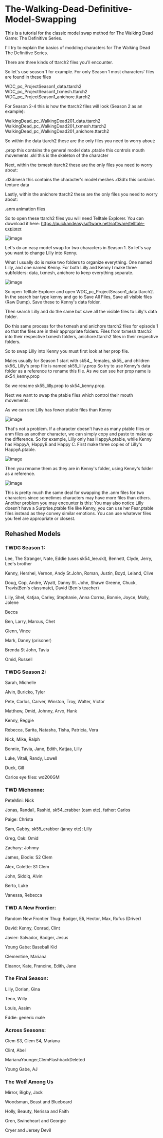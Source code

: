 # The-Walking-Dead-Definitive-Model-Swapping
This is a tutorial for the classic model swap method for The Walking Dead Game: The Definitive Series. 

I'll try to explain the basics of modding characters for The Walking Dead The Definitive Series.

There are three kinds of ttarch2 files you'll encounter.

So let's use season 1 for example. For only Season 1 most characters' files are found in these files

WDC_pc_ProjectSeason1_data.ttarch2
WDC_pc_ProjectSeason1_txmesh.ttarch2
WDC_pc_ProjectSeason1_anichore.ttarch2

For Season 2-4 this is how the ttarch2 files will look (Season 2 as an example):

WalkingDead_pc_WalkingDead201_data.ttarch2
WalkingDead_pc_WalkingDead201_txmesh.ttarch2
WalkingDead_pc_WalkingDead201_anichore.ttarch2

So within the data ttarch2 these are the only files you need to worry about:

.prop this contains the general model data
.ptable this controls mouth movements
.skl this is the skeleton of the character

Next, within the txmesh ttarch2 these are the only files you need to worry about:

.d3dmesh this contains the character's model meshes
.d3dtx this contains texture data

Lastly, within the anichore ttarch2 these are the only files you need to worry about:

.anm animation files

So to open these ttarch2 files you will need Telltale Explorer. You can download it here: https://quickandeasysoftware.net/software/telltale-explorer

![image](https://github.com/user-attachments/assets/64591c45-0d84-46e4-a88b-44a2e1df0dce)



Let's do an easy model swap for two characters in Season 1. So let's say you want to change Lilly into Kenny. 

What I usually do is make two folders to organize everything. One named Lilly, and one named Kenny.
For both Lilly and Kenny I make three subfolders: data, txmesh, anichore to keep everything separate.

![image](https://github.com/user-attachments/assets/03230ccd-cd1c-4d6d-a453-bb5ac54da6f8)


So open Telltale Explorer and open WDC_pc_ProjectSeason1_data.ttarch2. In the search bar type kenny and go to Save All Files,  Save all visible files (Raw Dump). Save these to Kenny's data folder. 

Then search Lilly and do the same but save all the visible files to Lilly's data folder.

Do this same process for the txmesh and anichore ttarch2 files for episode 1 so that the files are in their appropriate folders. Files from txmesh.ttarch2 into their respective txmesh folders, anichore.ttarch2 files in their respective folders.

So to swap Lilly into Kenny you must first look at her prop file.

Males usually for Season 1 start with sk54_, females, sk55_ and children sk56_
Lilly's prop file is named sk55_lilly.prop
So try to use Kenny's data folder as a reference to rename this file. As we can see her prop name is sk54_kenny.prop

So we rename sk55_lilly.prop to sk54_kenny.prop.

Next we want to swap the ptable files which control their mouth movements. 

As we can see Lilly has fewer ptable files than Kenny

![image](https://github.com/user-attachments/assets/bd013fdf-e6b6-4df8-b6ef-0f8a241b124a)


That's not a problem. If a character doesn't have as many ptable files or anm files as another character, we can simply copy and paste to make up the difference.
So for example, Lilly only has HappyA.ptable, while Kenny has HappyA, HappyB and Happy C. First make three copies of Lilly's HappyA.ptable.

![image](https://github.com/user-attachments/assets/255134cc-38fa-4fe1-8021-2a66fe6efc42)

Then you rename them as they are in Kenny's folder, using Kenny's folder as a reference. 

![image](https://github.com/user-attachments/assets/2620efad-c22b-45d9-b51f-bf74673fe156)


This is pretty much the same deal for swapping the .anm files for two characters since sometimes characters may have more files than others.
Another problem you may encounter is this:
You may also notice Lilly doesn't have a Surprise.ptable file like Kenny, you can use her Fear.ptable files instead as they convey similar emotions. You can use whatever files you feel are appropriate or closest.







## Rehashed Models 

### TWDG Season 1:

Lee, The Stranger, Nate, Eddie (uses sk54_lee.skl), Bennett, Clyde, Jerry, Lee's brother

Kenny, Hershel, Vernon, Andy St.John, Roman, Justin, Boyd, Leland, Clive

Doug, Cop, Andre, Wyatt, Danny St. John, Shawn Greene, Chuck, Travis(Ben's classmate), David (Ben's teacher)

Lilly, Shel, Katjaa, Carley, Stephanie, Anna Correa, Bonnie, Joyce, Molly, Jolene

Becca

Ben, Larry, Marcus, Chet

Glenn, Vince

Mark, Danny (prisoner)

Brenda St John, Tavia

Omid, Russell



### TWDG Season 2:

Sarah, Michelle

Alvin, Buricko, Tyler

Pete, Carlos, Carver, Winston, Troy, Walter, Victor

Matthew, Omid, Johnny, Arvo, Hank

Kenny, Reggie

Rebecca, Sarita, Natasha, Tisha, Patricia, Vera

Nick, Mike, Ralph

Bonnie, Tavia, Jane, Edith, Katjaa, Lilly

Luke, Vitali, Randy, Lowell

Duck, Gill

Carlos eye files: wd200GM

### TWD Michonne:

PeteMini: Nick

Jonas, Randall, Rashid, sk54_crabber (cam etc), father: Carlos

Paige: Christa

Sam, Gabby, sk55_crabber (janey etc): Lilly

Greg, Oak: Omid

Zachary: Johnny

James, Elodie: S2 Clem

Alex, Colette: S1 Clem

John, Siddiq, Alvin

Berto, Luke

Vanessa, Rebecca


### TWD A New Frontier:

Random New Frontier Thug: Badger, Eli, Hector, Max, Rufus (Driver)

David: Kenny, Conrad, Clint

Javier: Salvador, Badger, Jesus

Young Gabe: Baseball Kid

Clementine, Mariana

Eleanor, Kate, Francine, Edith, Jane

### The Final Season:

Lilly, Dorian, Gina

Tenn, Willy

Louis, Aasim

Eddie: generic male

### Across Seasons:
Clem S3, Clem S4, Mariana

Clint, Abel

MarianaYounger,ClemFlashbackDeleted

Young Gabe, AJ

### The Wolf Among Us

Mirror, Bigby, Jack

Woodsman, Beast and Bluebeard

Holly, Beauty, Nerissa and Faith

Gren, Swineheart and Georgie

Cryer and Jersey Devil 
